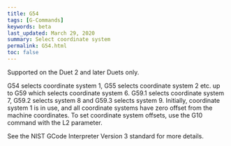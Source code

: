 ```yaml
---
title: G54
tags: [G-Commands] 
keywords: beta 
last_updated: March 29, 2020 
summary: Select coordinate system 
permalink: G54.html
toc: false 
---
```



Supported on the Duet 2 and later Duets only.

G54 selects coordinate system 1, G55 selects coordinate system 2 etc. up to G59 which selects coordinate system 6. G59.1 selects coordinate system 7, G59.2 selects system 8 and G59.3 selects system 9. Initially, coordinate system 1 is in use, and all coordinate systems have zero offset from the machine coordinates. To set coordinate system offsets, use the G10 command with the L2 parameter.

See the NIST GCode Interpreter Version 3 standard for more details.

